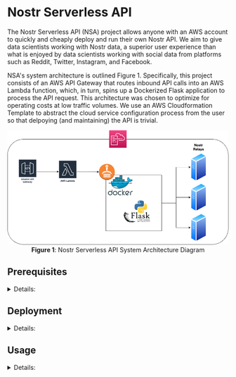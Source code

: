 # Nostr Serverless API

The Nostr Serverless API (NSA) project allows anyone with an AWS account to quickly and cheaply deploy and run their own Nostr API. We aim to give data scientists working with Nostr data, a superior user experience than what is enjoyed by data scientists working with social data from platforms such as Reddit, Twitter, Instagram, and Facebook.


NSA's system architecture is outlined Figure 1. Specifically, this project consists of an AWS API Gateway that routes inbound API calls into an AWS Lambda function, which, in turn, spins up a Dockerized Flask application to process the API request. This architecture was chosen to optimize for operating costs at low traffic volumes. We use an AWS Cloudformation Template to abstract the cloud service configuration process from the user so that delpoying (and maintaining) the API is trivial.

<p align="center">
  <img src="https://github.com/garyokeeffe/NSA/blob/main/resources/NostrServerlessAPI.png?raw=true"><br>
  <b>Figure 1</b>: Nostr Serverless API System Architecture Diagram
</p>

## Prerequisites

<details>
<summary>Details:</summary>

- An AWS account
- Docker installed
- AWS CLI installed and configured with your AWS credentials.

</details>

## Deployment
<details>
<summary>Details:</summary>

1. **Build and push the Docker image**:

    Make sure Docker is running on your machine. Then, navigate to the directory containing the Dockerfile and run the following commands, replacing `ACCOUNT_ID` with your AWS account ID and `REGION` with the AWS region wherein you would like to deploy your API:

   ```bash
    aws ecr get-login-password --region REGION | docker login --username AWS --password-stdin ACCOUNT_ID.dkr.ecr.REGION.amazonaws.com
    docker build -t nostr-app .
    docker tag nostr-app:latest ACCOUNT_ID.dkr.ecr.REGION.amazonaws.com/nostr-app:latest
    # The following command is only necessary if the ECR repository does not already exist.
    aws ecr create-repository --repository-name nostr-app --region REGION
    docker push ACCOUNT_ID.dkr.ecr.REGION.amazonaws.com/nostr-app:latest
   ```

2. **Deploy the CloudFormation stack**:

   Navigate to the directory containing the CloudFormation template (`cloudformationtemplate.yaml`) and run the following command, replacing `STACK_NAME` with your desired CloudFormation stack name, `DOCKER_IMAGE_URI` with the URI of the Docker image you just pushed, and `NSEC_FORMATTED_PRIVATE_KEY` with a throwaway nostr account's private key:

   ```bash
   aws cloudformation deploy --template-file ./cloudformationtemplate.yaml --stack-name STACK_NAME --parameter-overrides DockerImageUri=DOCKER_IMAGE_URI NostrPrivateKey=NSEC_FORMATTED_PRIVATE_KEY --capabilities CAPABILITY_IAM --capabilities CAPABILITY_IAM
   ```

   After successful deployment, you can access the Flask application via the URL of the API Gateway that was created. You can find your API's base URL by running the following command after successful deployment:
```bash
aws cloudformation describe-stacks --stack-name STACK_NAME --query 'Stacks[].Outputs'
```
(remember to replace `STACK_NAME` with the name of your stack (which is defined when you ran `aws cloudformation deploy` in the last step).
</details>

## Usage

<details>
<summary>Details:</summary>

To do.

</details>